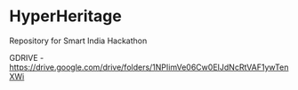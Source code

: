 # HyperHeritage
Repository for Smart India Hackathon


GDRIVE - https://drive.google.com/drive/folders/1NPIimVe06Cw0EIJdNcRtVAF1ywTenXWi
